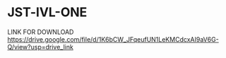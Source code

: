 # JST-lVL-ONE

LINK FOR DOWNLOAD
https://drive.google.com/file/d/1K6bCW_JFqeufUN1LeKMCdcxAI9aV6G-Q/view?usp=drive_link
